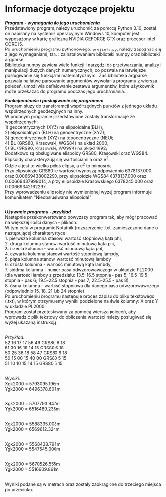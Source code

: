 # Informacje dotyczące projektu 

***Program - wymagania do jego uruchomienia***
<br> Przedstawiony program, należy uruchomić za pomocą Python 3.10, został on napisany na systemie operacyjnym Windows 10,
komputer jest wyposażony w kartę graficzną NVIDIA GEFORCE GTX oraz procesor intel CORE i5. 
<br> Po uruchomieniu programu pythonowego: ```projinfa.py```, należy zapoznać się z jego wymaganiami, tzn. : zainstalowaniem biblioteki numpy oraz biblioteki argparse. 
<br>Biblioteka numpy zawiera wiele funkcji i narzędzi do przetwarzania,
analizy i manipulacji dużych danych numerycznych, co pozwala na łatwiejsze posługiwanie się funkcjami matematycznymi. 
Zaś biblioteka argparse pozwala na łatwe parsowanie argumentów wywołania programu z wiersza poleceń, 
umożliwia definiowanie zestawu argumentów, które użytkownik może przekazać do programu podczas jego uruchamiania.  

***Funkcjonalność i posługiwanie się programem*** 
<br>Program służy do transforamcji współrzędnych punktów z jednego układu współrzędnych geodezyjnych na inny. 
<br>W podanym programie przedstawione zostały transformacje ze współrzędnych:
<br> 1) geocentrycznych (XYZ) na elipsoidalne(BLH),
<br> 2) elipsoidalnych (BLH) na geocentryczne (XYZ); 
<br> 3) geocentrycznych (XYZ) na topocentryczne (NEU); 
<br> 4) BL (GRS80, Krasowski, WGS84) na układ 2000;
<br> 5) BL (GRS80, Krasowski, WGS84) na układ 1992; 
<br> Dodatkowo są obsługiwane elispoidy GRS80, Krasowski oraz WGS84.
<br> Elipsoidy charakteryzują się wartościami a oraz e<sup>2</sup>.
<br>Gdzie a jest to wielka półoś elipsy, a e<sup>2</sup> to mimośród.
<br> Przy elipsoidzie GRS80 te wartości wynoszą odpowiednio 6378137.000 oraz 0.00669438002290, przy elipsoidzie WGS84
6378137.000 oraz  0.00669437999014, a przy elipsoidzie Krasowskiego 6378245.000 oraz 0.00669342162297.
<br> Przy wprowadzeniu elipsoidy nie wymienionej wyżej program informuje komunikatem "Nieobsługiwana elipsoida!"


<br> ***Używanie programu - przykład***
<br> Następnie przekonwertowano powyższy program tak, aby mógł pracować na większej ilości danych - plikach. 
<br> W tym celu w programie Notatnik (rozszerzenie .txt) zamieszczono dane o następującej charakterystyce:
<br> 1. pierwsza kolumna stanowi wartość stopniową kąta phi,
<br> 2. druga kolumna stanowi wartość minutową kąta phi,
<br> 3. trzecia kolumna - wartość minutową kąta phi,
<br> 4. czwarta kolumna stanowi wartość stopniową lambdy,
<br> 5. piąta kolumna stanowi wartość minutową lambdy,
<br> 6. szósta kolumna - wartość minutową kąta lambdy,
<br> 7. siódma kolumna - numer pasa odwzorowawczego w układzie PL2000 
(dla wartości lambdy z przedziału: 13.5-16.5 stopnia - pas 5; 16.5-19.5 stopnia - pas 6; 19.5-22.5 stopnia - pas 7; 22.5-25.5 - pas 8)
<br> 8. ósma kolumna - wartość stopniowa dla danego pasa odwzorowawczego (odpowiednio 15, 18, 21 lub 24 stopnie)
<br>Po uruchomieniu programu następuje proces zapisu do pliku tekstowego (.txt), 
w którym otrzymujemy wyniki podzielone na dwie kolumny: X oraz Y w układzie PL2000.
<br> Program został przetestowany za pomocą wiersza poleceń, aby wprowadzić plik tekstowy do obliczenia wartości
należy posługiwać się wyżej ukazaną instrukcją. 

<br>*Przykład:* 
<br>52 16 17 17 56 49 GRS80 6 18 
<br>51 30 16 18 14 15 GRS80 6 18 
<br>50 25 36 18 58 47 GRS80 6 18
<br>50 15 00 15 40 00 GRS80 5 15 
<br>51 10 10 15 14 15 GRS80 5 15 

<br>*Wyniki:* 
<br>Xgk2000 = 5793095.196m
<br>Ygk2000 = 6496378.604m

<br>Xgk2000 = 5707793.947m
<br>Ygk2000 = 6516489.238m

<br>Xgk2000 = 5588335.008m
<br>Ygk2000 = 6569612.324m

<br>Xgk2000 = 5568438.794m
<br>Ygk2000 = 5547545.000m

<br>Xgk2000 = 5670526.555m
<br>Ygk2000 = 5516609.861m


<br> Wyniki podane są w metrach oraz zostały zaokrąglone do trzeciego miejsca po przecinku. 